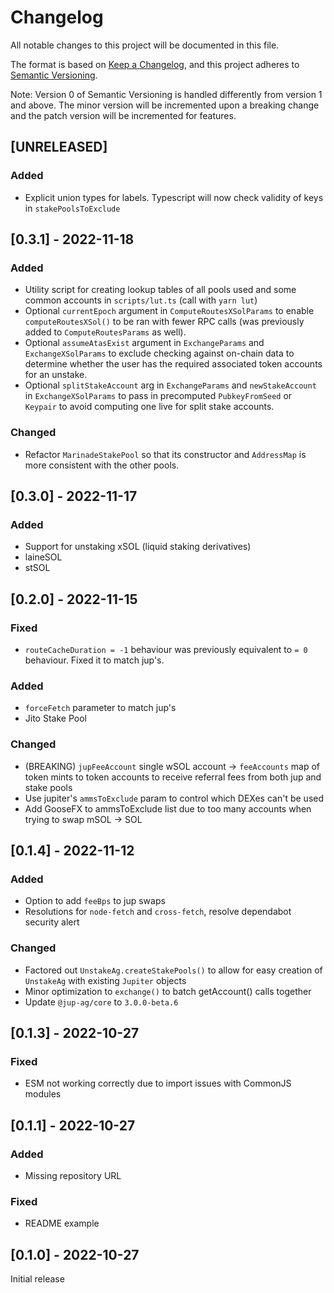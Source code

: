 # Changelog

All notable changes to this project will be documented in this file.

The format is based on [Keep a Changelog](https://keepachangelog.com/en/1.0.0/),
and this project adheres to [Semantic Versioning](https://semver.org/spec/v2.0.0.html).

Note: Version 0 of Semantic Versioning is handled differently from version 1 and above. The minor version will be incremented upon a breaking change and the patch version will be incremented for features.

## [UNRELEASED]

### Added

- Explicit union types for labels. Typescript will now check validity of keys in `stakePoolsToExclude` 

## [0.3.1] - 2022-11-18

### Added

- Utility script for creating lookup tables of all pools used and some common accounts in `scripts/lut.ts` (call with `yarn lut`)
- Optional `currentEpoch` argument in `ComputeRoutesXSolParams` to enable `computeRoutesXSol()` to be ran with fewer RPC calls (was previously added to `ComputeRoutesParams` as well).
- Optional `assumeAtasExist` argument in `ExchangeParams` and `ExchangeXSolParams` to exclude checking against on-chain data to determine whether the user has the required associated token accounts for an unstake.
- Optional `splitStakeAccount` arg in `ExchangeParams` and `newStakeAccount` in `ExchangeXSolParams` to pass in precomputed `PubkeyFromSeed` or `Keypair` to avoid computing one live for split stake accounts.

### Changed

- Refactor `MarinadeStakePool` so that its constructor and `AddressMap` is more consistent with the other pools. 

## [0.3.0] - 2022-11-17

### Added

- Support for unstaking xSOL (liquid staking derivatives)
- laineSOL
- stSOL

## [0.2.0] - 2022-11-15

### Fixed

- `routeCacheDuration = -1` behaviour was previously equivalent to `= 0` behaviour. Fixed it to match jup's.

### Added

- `forceFetch` parameter to match jup's
- Jito Stake Pool

### Changed

- (BREAKING) `jupFeeAccount` single wSOL account -> `feeAccounts` map of token mints to token accounts to receive referral fees from both jup and stake pools
- Use jupiter's `ammsToExclude` param to control which DEXes can't be used
- Add GooseFX to ammsToExclude list due to too many accounts when trying to swap mSOL -> SOL

## [0.1.4] - 2022-11-12

### Added

- Option to add `feeBps` to jup swaps
- Resolutions for `node-fetch` and `cross-fetch`, resolve dependabot security alert

### Changed

- Factored out `UnstakeAg.createStakePools()` to allow for easy creation of `UnstakeAg` with existing `Jupiter` objects
- Minor optimization to `exchange()` to batch getAccount() calls together
- Update `@jup-ag/core` to `3.0.0-beta.6`

## [0.1.3] - 2022-10-27

### Fixed

- ESM not working correctly due to import issues with CommonJS modules

## [0.1.1] - 2022-10-27

### Added

- Missing repository URL

### Fixed

- README example

## [0.1.0] - 2022-10-27
Initial release
